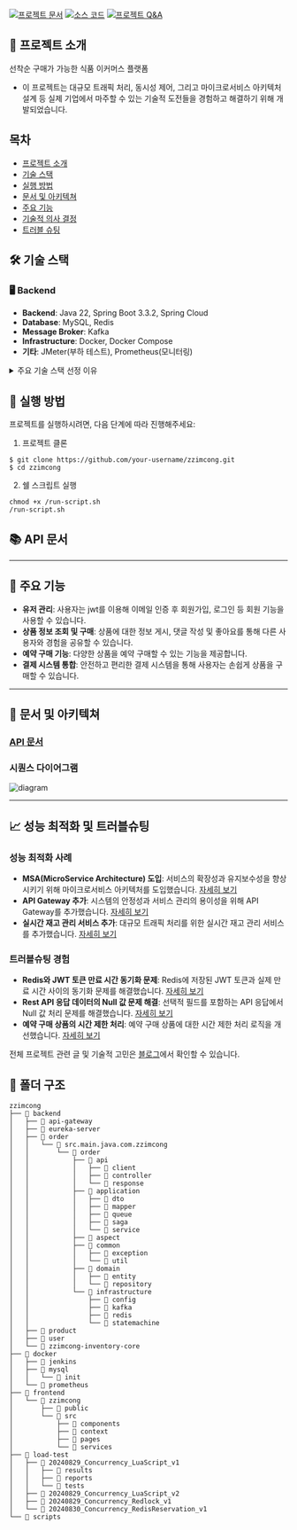 [![프로젝트 문서](https://img.shields.io/badge/프로젝트_문서-000000?style=for-the-badge&logo=notion&logoColor=white)](여기에_노션_링크_삽입)
[![소스 코드](https://img.shields.io/badge/소스_코드-100000?style=for-the-badge&logo=github&logoColor=white)](https://github.com/username/repository)
[![프로젝트 Q&A](https://img.shields.io/badge/프로젝트_Q&A-74aa9c?style=for-the-badge&logo=openai&logoColor=white)](여기에_ChatGPT_링크_삽입)

## 🚀 프로젝트 소개

선착순 구매가 가능한 식품 이커머스 플랫폼

- 이 프로젝트는 대규모 트래픽 처리, 동시성 제어, 그리고 마이크로서비스 아키텍처 설계 등 실제 기업에서 마주할 수 있는 기술적 도전들을 경험하고 해결하기 위해 개발되었습니다.

## 목차

- [프로젝트 소개](#-프로젝트-소개)
- [기술 스택](#-기술-스택)
- [실행 방법](#-실행-방법)
- [문서 및 아키텍쳐](#-문서-및-아키텍쳐)
- [주요 기능](#-주요-기능)
- [기술적 의사 결정](#-기술적-의사-결정)
- [트러블 슈팅](#-트러블-슈팅)

## 🛠 기술 스택

### 🖥 Backend

- **Backend**: Java 22, Spring Boot 3.3.2, Spring Cloud
- **Database**: MySQL, Redis
- **Message Broker**: Kafka
- **Infrastructure**: Docker, Docker Compose
- **기타**: JMeter(부하 테스트), Prometheus(모니터링)

<details>
<summary>주요 기술 스택 선정 이유</summary>
<details>

<summary style="margin-left:20px">Java 22 & Spring Boot 3.3.2</summary>

1. 레코드 패턴 활용

   - Java 22의 레코드 패턴을 DTO(Data Transfer Object) 구현에 적극 활용
   - 불변성 보장 및 보일러플레이트 코드 감소로 가독성 높은 코드 작성
   - `equals()`, `hashCode()`, `toString()` 메서드 자동 생성으로 개발 생산성 향상

2. 향상된 보안

   - Spring Cloud Gateway 활용: 최신 버전의 Spring Boot와 잘 통합
   - 중앙 집중식 보안 관리: API 요청에 대한 인증 및 권한 부여를 Gateway 레벨에서 처리
   - 요청 필터링: 악성 요청 필터링 및 rate limiting 적용으로 시스템 보호
   - 최신 보안 패치: Java 22와 Spring Boot 3.3.2의 최신 보안 업데이트로 취약점 대응

3. 미래 지향적 개발
   - 최신 기술 스택 사용으로 향후 기술 변화에 유연하게 대응 가능
   - 프로젝트의 장기적인 유지보수성과 확장성을 고려한 선택

</details>

<details>
<summary style="margin-left:20px">Spring Cloud Eureka</summary>

1. 서비스 디스커버리 기본 구조 구현

   - User, Order, Product 서비스의 위치를 Eureka 서버에서 중앙 관리

2. 설정 간소화

   - URL 대신 서비스 이름을 사용하여 코드를 더 간결하게 구성

3. 서비스 확장 고려
   - 추후 트래픽 증가에 따른 동적 스케일링 시, Eureka의 로드밸런싱과 서비스 디스커버리 기능 활용 가능

</details>
<details>
<summary style="margin-left:20px">MySQL</summary>

1. 안정성과 커뮤니티 지원

   - 오랜 기간 검증된 안정성과 높은 성능 제공
   - 활발한 커뮤니티 지원으로 문제 해결 및 정보 공유가 용이

2. 가벼움과 설정 편의성

   - 기본 설정만으로 ACID, 트랜잭션, 인덱싱 즉시 사용 가능
   - 256MB 메모리로 기본 구동 가능한 낮은 리소스 요구
   - 이커머스에 유리한 쿼리 캐시 기능으로 읽기 작업 성능 향상

3. 프로젝트 특성에 따른 적합성

   - 구조화된 데이터(주문, 사용자, 상품)와 복잡한 관계 처리에 적합
   - ACID 속성 보장으로 NoSQL 대비 데이터 일관성 유지에 우수
   - 현 단계에서 MongoDB의 유연한 스키마, 대용량 처리 능력 굳이 필요하지 않음
   - 트랜잭션 처리, 조인 연산 등 RDBMS의 강점이 프로젝트에 부합

</details>
<details>
<summary style="margin-left:20px">Redis
</summary>

1. 재고 관리 최적화

   - 인메모리 특성으로 빠른 재고 조회/갱신 가능
   - 주문 과정의 동시성 문제 해결에 적합

2. 분산 락 기능

   - Redisson 라이브러리 통해 간편한 분산 락 구현
   - 추후 개발 예정인 다중 서버 환경에서 동시성 제어 용이

3. Spring과의 높은 호환성

   - Spring Data Redis로 쉬운 연동
   - 트랜잭션 관리, 캐싱 등 다양한 기능 활용

4. 다른 인메모리 저장소와의 비교
   - Memcached: 단순 key-value 저장만 가능, 분산 락 기능 부재
   - Hazelcast: 학습 곡선이 높고, Redis에 비해 커뮤니티 지원 부족
   </details>

<details>
<summary style="margin-left:20px">Kafka
</summary>

1. 로그 기반 메시지 저장

   - 메시지를 디스크에 순차적으로 저장, 데이터 영속성 보장
   - 주문 히스토리 추적 및 시스템 장애 시 복구에 유리

2. 높은 처리량과 낮은 지연시간

   - 초당 수백만 건의 메시지 처리 가능
   - 주문 폭주 시에도 안정적인 성능 유지

3. 컨슈머 그룹 개념

   - 주문, 결제, 배송 등 다양한 서비스가 독립적으로 메시지 소비
   - 시스템 확장 시 컨슈머만 추가하여 처리량 향상 가능

4. 데이터 리플레이 기능

   - 과거 주문 데이터 재처리 가능
   - 시스템 장애 복구나 데이터 분석에 활용
   </details>

<details>
<summary style="margin-left:20px">Docker & Docker Compose
</summary>

1.  일관된 개발 환경 제공

    - 모든 개발자가 동일한 환경에서 작업 가능
    - "내 컴퓨터에서는 작동합니다" 문제 해결

2.  다양한 환경 통합 및 설정

    - Redis, Kafka, Zookeeper 등 외부 서비스 쉽게 통합
    - 복잡한 의존성 관리 단순화
    - 환경 설정을 docker-compose.yml 파일로 관리
    - 버전 관리 시스템을 통한 인프라 변경 추적 용이

3.  리소스 효율성

    - 가상머신 대비 가볍고 빠른 실행
    - 개발 환경에서의 리소스 사용 최적화

4.  MSA 구조에서 장점(차후 계획)

    - User, Order, Product 서비스를 독립적인 컨테이너로 관리
    - 서비스 간 격리로 의존성 문제 최소화
    - 컨테이너 기반으로 서비스 빠른 배포 가능
    - 트래픽 증가 시 컨테이너 수평 확장 용이

</details>
</details>

## 📝 실행 방법

프로젝트를 실행하시려면, 다음 단계에 따라 진행해주세요:

1. 프로젝트 클론

```shell
$ git clone https://github.com/your-username/zzimcong.git
$ cd zzimcong
```

2. 쉘 스크립트 실행

```shell
chmod +x /run-script.sh
/run-script.sh
```

## 📚 API 문서

---

## 🌟 주요 기능

- **유저 관리**: 사용자는 jwt를 이용해 이메일 인증 후 회원가입, 로그인 등 회원 기능을 사용할 수 있습니다.
- **상품 정보 조회 및 구매**: 상품에 대한 정보 게시, 댓글 작성 및 좋아요를 통해 다른 사용자와 경험을 공유할 수 있습니다.
- **예약 구매 기능**: 다양한 상품을 예약 구매할 수 있는 기능을 제공합니다.
- **결제 시스템 통합**: 안전하고 편리한 결제 시스템을 통해 사용자는 손쉽게 상품을 구매할 수 있습니다.

---

## 🚧 문서 및 아키텍쳐

### [API 문서](https://wooden-dust-ea9.notion.site/API-de29ea6a3535422d84290f5b1ef9423a)

### 시퀀스 다이어그램

![diagram](https://file.notion.so/f/f/072d6599-b568-4618-8dae-62b022713c6a/de4a5868-7000-42ce-9b6d-087320425525/NCvH2i8m3CRnzvqYx2IYFWuKjml4D61XRKUI2hkzSrGbFkRFxuCSr52ifhb3iY9mgcebiNJBbYF51RD1Vv700YFBCnBtW0fxyUWg9LGonrhxWxWcpXwsvk2DGrG_dQO1XgZ6cMNVRU5pUpckcM2a1uSwD_jEtz85DBoZyk_ny_5LQTNij0q4uRkVOcw50v7wt-PGLOXptm6972f5q0FgcH-tId5KeC8jGGvAX4j02f93ACeX.png?table=block&id=383e91e1-4dd6-46bd-b33f-c509e26221c6&spaceId=072d6599-b568-4618-8dae-62b022713c6a&expirationTimestamp=1725940800000&signature=EwK6A-Hwjnn84qpoktk5Wo19CpIEzEh1ZC3NVmSzTBk&downloadName=NCvH2i8m3CRnzvqYx2IYFWuKjml4D61XRKUI2hkzSrGbFkRFxuCSr52ifhb3iY9mgcebiNJBbYF51RD1Vv700YFBCnBtW0fxyUWg9LGonrhxWxWcpXwsvk2DGrG_dQO1XgZ6cMNVRU5pUpckcM2a1uSwD_jEtz85DBoZyk_ny_5LQTNij0q4uRkVOcw50v7wt-PGLOXptm6972f5q0FgcH-tId5KeC8jGGvAX4j02f93ACeX.png)

---

## 📈 성능 최적화 및 트러블슈팅

### 성능 최적화 사례

- **MSA(MicroService Architecture) 도입**: 서비스의 확장성과 유지보수성을 향상시키기 위해 마이크로서비스 아키텍처를 도입했습니다. [자세히 보기](https://jaehyuuk.tistory.com/161)
- **API Gateway 추가**: 시스템의 안정성과 서비스 관리의 용이성을 위해 API Gateway를 추가했습니다. [자세히 보기](https://jaehyuuk.tistory.com/165)
- **실시간 재고 관리 서비스 추가**: 대규모 트래픽 처리를 위한 실시간 재고 관리 서비스를 추가했습니다. [자세히 보기](https://jaehyuuk.tistory.com/180)

### 트러블슈팅 경험

- **Redis와 JWT 토큰 만료 시간 동기화 문제**: Redis에 저장된 JWT 토큰과 실제 만료 시간 사이의 동기화 문제를 해결했습니다. [자세히 보기](https://jaehyuuk.tistory.com/160)
- **Rest API 응답 데이터의 Null 값 문제 해결**: 선택적 필드를 포함하는 API 응답에서 Null 값 처리 문제를 해결했습니다. [자세히 보기](https://jaehyuuk.tistory.com/163)
- **예약 구매 상품의 시간 제한 처리**: 예약 구매 상품에 대한 시간 제한 처리 로직을 개선했습니다. [자세히 보기](https://jaehyuuk.tistory.com/172)

전체 프로젝트 관련 글 및 기술적 고민은 [블로그](https://jaehyuuk.tistory.com/category/%ED%94%84%EB%A1%9C%EC%A0%9D%ED%8A%B8%20%28Java%29/%EC%98%88%EC%95%BD%EB%A7%88%EC%BC%93)에서 확인할 수 있습니다.

## 📂 폴더 구조

```
zzimcong
├── 📂 backend
│   ├── 📂 api-gateway
│   ├── 📂 eureka-server
│   ├── 📂 order
│   │   └── 📂 src.main.java.com.zzimcong
│   │       └── 📂 order
│   │           ├── 📂 api
│   │           │   ├── 📂 client
│   │           │   ├── 📂 controller
│   │           │   └── 📂 response
│   │           ├── 📂 application
│   │           │   ├── 📂 dto
│   │           │   ├── 📂 mapper
│   │           │   ├── 📂 queue
│   │           │   ├── 📂 saga
│   │           │   └── 📂 service
│   │           ├── 📂 aspect
│   │           ├── 📂 common
│   │           │   ├── 📂 exception
│   │           │   └── 📂 util
│   │           ├── 📂 domain
│   │           │   ├── 📂 entity
│   │           │   └── 📂 repository
│   │           └── 📂 infrastructure
│   │               ├── 📂 config
│   │               ├── 📂 kafka
│   │               ├── 📂 redis
│   │               └── 📂 statemachine
│   ├── 📂 product
│   ├── 📂 user
│   └── 📂 zzimcong-inventory-core
├── 📂 docker
│   ├── 📂 jenkins
│   ├── 📂 mysql
│   │   └── 📂 init
│   └── 📂 prometheus
├── 📂 frontend
│   └── 📂 zzimcong
│       ├── 📂 public
│       └── 📂 src
│           ├── 📂 components
│           ├── 📂 context
│           ├── 📂 pages
│           └── 📂 services
├── 📂 load-test
│   ├── 📂 20240829_Concurrency_LuaScript_v1
│   │   ├── 📂 results
│   │   ├── 📂 reports
│   │   └── 📂 tests
│   ├── 📂 20240829_Concurrency_LuaScript_v2
│   ├── 📂 20240829_Concurrency_Redlock_v1
│   └── 📂 20240830_Concurrency_RedisReservation_v1
└── 📂 scripts
```
